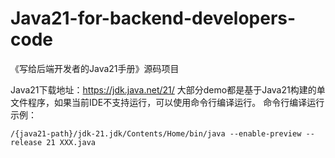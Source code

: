 # Java21-for-backend-developers-code
《写给后端开发者的Java21手册》源码项目

Java21下载地址：https://jdk.java.net/21/
大部分demo都是基于Java21构建的单文件程序，如果当前IDE不支持运行，可以使用命令行编译运行。
命令行编译运行示例：
```
/{java21-path}/jdk-21.jdk/Contents/Home/bin/java --enable-preview --release 21 XXX.java
```